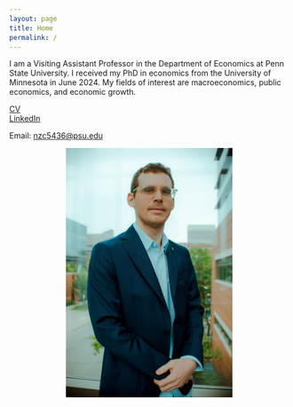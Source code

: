 ```yaml
---
layout: page
title: Home
permalink: /
---
```


I am a Visiting Assistant Professor in the Department of Economics at Penn State University. I received my PhD in economics from the University of Minnesota in June 2024.
My fields of interest are macroeconomics, public economics, and economic growth.

[CV](/assets/Nicola_Corbellini_CV.pdf)  
[LinkedIn](https://www.linkedin.com/in/nicola-corbellini-a31456125)

Email: [nzc5436@psu.edu](mailto:nzc5436@psu.edu)


<p align="center">
  <img src="/assets/Picture.jpg" width="300" title="">
</p>




 
